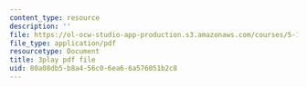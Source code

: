 ```yaml
---
content_type: resource
description: ''
file: https://ol-ocw-studio-app-production.s3.amazonaws.com/courses/5-112-principles-of-chemical-science-fall-2005/80a08db5b8a456c06ea66a576051b2c8_UesUBkX9HIQ.pdf
file_type: application/pdf
resourcetype: Document
title: 3play pdf file
uid: 80a08db5-b8a4-56c0-6ea6-6a576051b2c8
---
```

